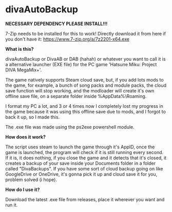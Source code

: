 # divaAutoBackup

**NECESSARY DEPENDENCY PLEASE INSTALL!!!**

7-Zip needs to be installed for this to work!
Directly download it from here if you don't have it:
https://www.7-zip.org/a/7z2201-x64.exe

**What is this?**

divaAutoBackup or DivaAB or DAB (hahah) or whatever you want to call it is a alternative launcher
(EXE file) for the PC game 'Hatsune Miku: Project DIVA MegaMix+'.

The game natively supports Steam cloud save, but, if you add lots mods to the game, for example, 
a bunch of song packs and module packs, the cloud save function will stop working, and the modloader
will create it's own offline save file, on a separate folder inside %AppData%\Roaming.

I format my PC a lot, and 3 or 4 times now I completely lost my progress in the game because it was
using this offline save due to mods, and I forgot to back it up, so I made this.

The .exe file was made using the ps2exe powershell module.

**How does it work?**

The script uses steam to launch the game through it's AppID, once the game is launched, the program
will check if it is still running every second. If it is, it does nothing, if you close the game
and it detects that it's closed, it creates a backup of your save inside your Documents folder in a
folder called "DivaBackups". If you have some sort of cloud backup going on like GoogleDrive or
OneDrive, it's gonna pick it up and cloud save it for you, problem solved (i hope).

**How do I use it?**

Download the latest .exe file from releases, place it wherever you want and run it.